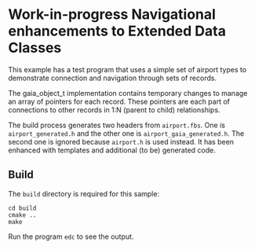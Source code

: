 # Work-in-progress Navigational enhancements to Extended Data Classes

This example has a test program that uses a simple set of airport types to demonstrate
connection and navigation through sets of records.

The gaia_object_t implementation contains temporary changes to manage an array of
pointers for each record. These pointers are each part of connections to other
records in 1:N (parent to child) relationships.

The build process generates two headers from `airport.fbs`. One is `airport_generated.h`
and the other one is `airport_gaia_generated.h`. The second one is ignored because `airport.h`
is used instead. It has been enhanced with templates and additional (to be) generated code.

## Build
The `build` directory is required for this sample:

```
cd build
cmake ..
make
```

Run the program `edc` to see the output.
